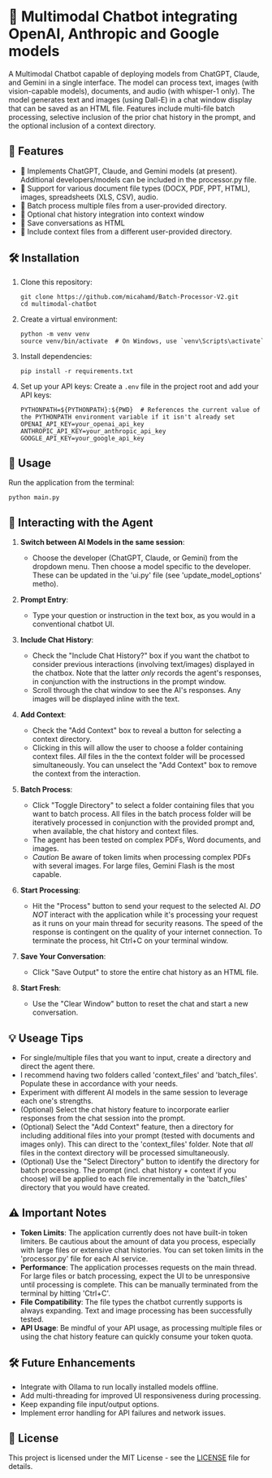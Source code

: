 # 🚀 Multimodal Chatbot integrating OpenAI, Anthropic and Google models

A Multimodal Chatbot capable of deploying models from ChatGPT, Claude, and Gemini in a single interface. The model can process text, images (with vision-capable models), documents, and audio (with whisper-1 only). The model generates text and images (using Dall-E) in a chat window display that can be saved as an HTML file. Features include multi-file batch processing, selective inclusion of the prior chat history in the prompt, and the optional inclusion of a context directory.   

## 🌟 Features 

- 🤖 Implements ChatGPT, Claude, and Gemini models (at present). Additional developers/models can be included in the processor.py file. 
- 📄 Support for various document file types (DOCX, PDF, PPT, HTML), images, spreadsheets (XLS, CSV), audio.
- 📁 Batch process multiple files from a user-provided directory.
- 💬 Optional chat history integration into context window
- 💾 Save conversations as HTML
- 🧠 Include context files from a different user-provided directory.

## 🛠️ Installation

1. Clone this repository:
   ```
   git clone https://github.com/micahamd/Batch-Processor-V2.git
   cd multimodal-chatbot
   ```

2. Create a virtual environment:
   ```
   python -m venv venv
   source venv/bin/activate  # On Windows, use `venv\Scripts\activate`
   ```

3. Install dependencies:
   ```
   pip install -r requirements.txt
   ```

4. Set up your API keys:
   Create a `.env` file in the project root and add your API keys:
   ```
   PYTHONPATH=${PYTHONPATH}:${PWD}  # References the current value of the PYTHONPATH environment variable if it isn't already set
   OPENAI_API_KEY=your_openai_api_key
   ANTHROPIC_API_KEY=your_anthropic_api_key
   GOOGLE_API_KEY=your_google_api_key
   ```

## 🚀 Usage

Run the application from the terminal:
```
python main.py
```

## 🎯 Interacting with the Agent

1. **Switch between AI Models in the same session**: 
   - Choose the developer (ChatGPT, Claude, or Gemini) from the dropdown menu. Then choose a model specific to the developer. These can be updated in the 'ui.py' file (see 'update_model_options' metho).

2. **Prompt Entry**:
   - Type your question or instruction in the text box, as you would in a conventional chatbot UI.

3. **Include Chat History**:
   - Check the "Include Chat History?" box if you want the chatbot to consider previous interactions (involving text/images) displayed in the chatbox. Note that the latter *only* records the agent's responses, in conjunction with the instructions in the prompt window. 
   - Scroll through the chat window to see the AI's responses. Any images will be displayed inline with the text.

4. **Add Context**:
   - Check the "Add Context" box to reveal a button for selecting a context directory.
   - Clicking in this will allow the user to choose a folder containing context files. *All* files in the the context folder will be processed simultaneously. You can unselect the "Add Context" box to remove the context from the interaction.
  
5. **Batch Process**:
   - Click "Toggle Directory" to select a folder containing files that you want to batch process. All files in the batch process folder will be iteratively processed in conjunction with the provided prompt and, when available, the chat history and context files.
   - The agent has been tested on complex PDFs, Word documents, and images.  
   - *Caution* Be aware of token limits when processing complex PDFs with several images. For large files, Gemini Flash is the most capable.

6. **Start Processing**:
   - Hit the "Process" button to send your request to the selected AI. *DO NOT* interact with the application while it's processing your request as it runs on your main thread for security reasons. The speed of the response is contingent on the quality of your internet connection. To terminate the process, hit Ctrl+C on your terminal window. 

7. **Save Your Conversation**:
   - Click "Save Output" to store the entire chat history as an HTML file.

8. **Start Fresh**:
   - Use the "Clear Window" button to reset the chat and start a new conversation.

## 💡 Useage Tips

- For single/multiple files that you want to input, create a directory and direct the agent there. 
- I recommend having two folders called 'context_files' and 'batch_files'. Populate these in accordance with your needs.
- Experiment with different AI models in the same session to leverage each one's strengths. 
- (Optional) Select the chat history feature to incorporate earlier responses from the chat session into the prompt.
- (Optional) Select the "Add Context" feature, then a directory for including additional files into your prompt (tested with documents and images only). This can direct to the 'context_files' folder. Note that *all* files in the context directory will be processed simultaneously.
- (Optional) Use the "Select Directory" button to identify the directory for batch processing. The prompt (incl. chat history + context if you choose) will be applied to each file incrementally in the 'batch_files' directory that you would have created.

## ⚠️ Important Notes

- **Token Limits**: The application currently does not have built-in token limiters. Be cautious about the amount of data you process, especially with large files or extensive chat histories. You can set token limits in the 'processor.py' file for each AI service.
- **Performance**: The application processes requests on the main thread. For large files or batch processing, expect the UI to be unresponsive until processing is complete. This can be manually terminated from the terminal by hitting 'Ctrl+C'.
- **File Compatibility**: The file types the chatbot currently supports is always expanding. Text and image processing has been successfully tested.
- **API Usage**: Be mindful of your API usage, as processing multiple files or using the chat history feature can quickly consume your token quota. 

## 🛠️ Future Enhancements

- Integrate with Ollama to run locally installed models offline.
- Add multi-threading for improved UI responsiveness during processing.
- Keep expanding file input/output options.
- Implement error handling for API failures and network issues.

## 📄 License

This project is licensed under the MIT License - see the [LICENSE](LICENSE) file for details.